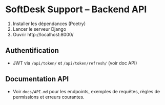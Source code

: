 # SoftDesk Support – Backend API

1. Installer les dépendances (Poetry)
2. Lancer le serveur Django
3. Ouvrir http://localhost:8000/

## Authentification

- JWT via `/api/token/` et `/api/token/refresh/` (voir doc API)

## Documentation API

- Voir `docs/API.md` pour les endpoints, exemples de requêtes, règles de permissions et erreurs courantes.

